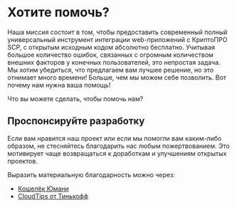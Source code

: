 # Хотите помочь?

Наша миссия состоит в том, чтобы предоставить современный полный универсальный инструмент интеграции web-приложений с КриптоПРО SCP, с открытым исходным кодом абсолютно бесплатно.
Учитывая большое количество ошибок, связанных с огромным количеством внешних факторов у конечных пользователей, это непростая задача.
Мы хотим убедиться, что предлагаем вам лучшее решение, но это отнимает много времени!
Больше, чем мы можем себе позволить. Вот почему нам нужна ваша помощь!

Что вы можете сделать, чтобы помочь нам?

## Проспонсируйте разработку

Если вам нравится наш проект или если мы помогли вам каким-либо образом, не стесняйтесь благодарить нас любым пожертвованием. Это мотивирует чаще возвращаться к доработкам и улучшениям открытых проектов.

Выразить материальную благодарность можно через:
- [Кошелёк Юмани](https://yoomoney.ru/fundraise/8zhK8wJW8MU.230606)
- [CloudTips от Тинькофф](https://pay.cloudtips.ru/p/ea86a59e)
